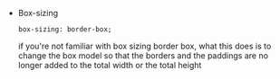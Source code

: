 - Box-sizing

  `box-sizing: border-box;`

  if you're not familiar with box sizing border box, what this does is to change the box model so that the borders and the paddings are no longer added to the total width or the total height
